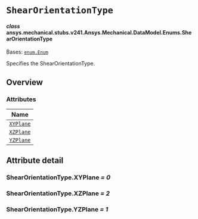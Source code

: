 <!-- vale off -->

<a id="shearorientationtype"></a>

# `ShearOrientationType`

<a id="ansys.mechanical.stubs.v241.Ansys.Mechanical.DataModel.Enums.ShearOrientationType"></a>

#### *class* ansys.mechanical.stubs.v241.Ansys.Mechanical.DataModel.Enums.ShearOrientationType

Bases: [`enum.Enum`](https://docs.python.org/3/library/enum.html#enum.Enum)

Specifies the ShearOrientationType.

<!-- !! processed by numpydoc !! -->

<a id="overview"></a>

## Overview

### Attributes

| Name |
| ---------------------------------------------- |
| [`XYPlane`](#ShearOrientationType.XYPlane) |
| [`XZPlane`](#ShearOrientationType.XZPlane) |
| [`YZPlane`](#ShearOrientationType.YZPlane) |

<a id="attribute-detail"></a>

## Attribute detail

<a id="ShearOrientationType.XYPlane"></a>

### ShearOrientationType.XYPlane *= 0*

<a id="ShearOrientationType.XZPlane"></a>

### ShearOrientationType.XZPlane *= 2*

<a id="ShearOrientationType.YZPlane"></a>

### ShearOrientationType.YZPlane *= 1*

<!-- vale on -->
